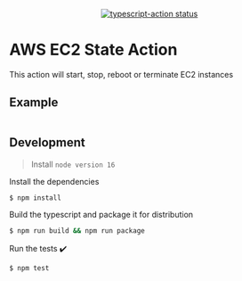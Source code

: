 <p align="center">
  <a href="https://github.com/truemark/aws-ec2-state-action"><img alt="typescript-action status" src="https://github.com/truemark/aws-ec2-state-action/workflows/build-test/badge.svg"></a>
</p>

# AWS EC2 State Action

This action will start, stop, reboot or terminate EC2 instances

## Example

```yml

```

## Development

> Install `node version 16`

Install the dependencies
```bash
$ npm install
```

Build the typescript and package it for distribution
```bash
$ npm run build && npm run package
```

Run the tests :heavy_check_mark:
```bash
$ npm test
```
